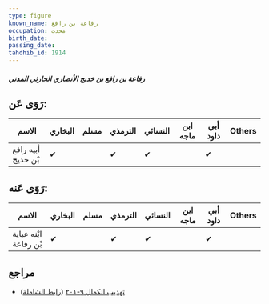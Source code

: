 ```yaml
---
type: figure
known_name: رفاعة بن رافع
occupation: محدث
birth_date:
passing_date:
tahdhib_id: 1914
---
```

##### رفاعة بن رافع بن خديج الأنصاري الحارثي المدني

## رَوَى عَن:
| الاسم              | البخاري | مسلم | الترمذي | النسائي | ابن ماجه | أبي داود | Others |
| ------------------ | ------- | ---- | ------- | ------- | -------- | -------- | ------ |
| أبيه رافع بْن خديج | ✔       |      | ✔       | ✔       |          | ✔        |        |
## رَوَى عَنه:
| الاسم                 | البخاري | مسلم | الترمذي | النسائي | ابن ماجه | أبي داود | Others |
| --------------------- | ------- | ---- | ------- | ------- | -------- | -------- | ------ |
| ابْنه عباية بْن رفاعة | ✔       |      | ✔       | ✔       |          | ✔        |        |
## مراجع
- [تهذيب الكمال ٩-٢٠١](obsidian://open?vault=Tahdhib-al-Kamal&file=Figures/١٩١٤-رفاعة%20بن%20رافع%20بن%20خديج%20الأنصاري%20الحارثي%20المدني) ([رابط الشاملة](https://shamela.ws/book/3722/4441))